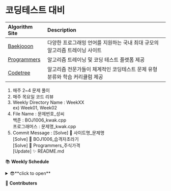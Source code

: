 # 코딩테스트 대비


|**Algorithm Site**|**Description**|
|:---|:---|
|[Baekjooon](https://www.acmicpc.net/)|다양한 프로그래밍 언어를 지원하는 국내 최대 규모의 알고리즘 트레이닝 사이트|
|[Programmers](https://programmers.co.kr/)|알고리즘 트레이닝 및 코딩 테스트 플랫폼 제공|
|[Codetree](https://www.codetree.ai/)|알고리즘 전문가들이 체계적인 코딩테스트 문제 유형 분류와 학습 커리큘럼 제공|  

  
1. 매주 2~4 문제 풀이  
2. 매주 목요일 코드 리뷰  
3. Weekly Directory Name : WeekXX  
ex) Week01, Week02  
4. File Name : 문제번호_성씨  
백준 : BOJ1006_kwak.cpp  
프로그래머스 : 문제명_kwak.cpp  
5. Commit Message : [Solve] 💯 사이트명_문제명  
  [Solve] 💯 BOJ1006_습격자초라기  
  [Solve] 💯 Programmers_주식가격  
  [Update] ✨ README.md  

📚 **Weekly Schedule**
<details>
<summary>😎**click to open**</summary>
<div markdown="1">

week01 : https://www.acmicpc.net/problem/13901  
week02 : 1. https://github.com/jewookwak?tab=repositories

</div>
</details>

🤝 **Contributers**
